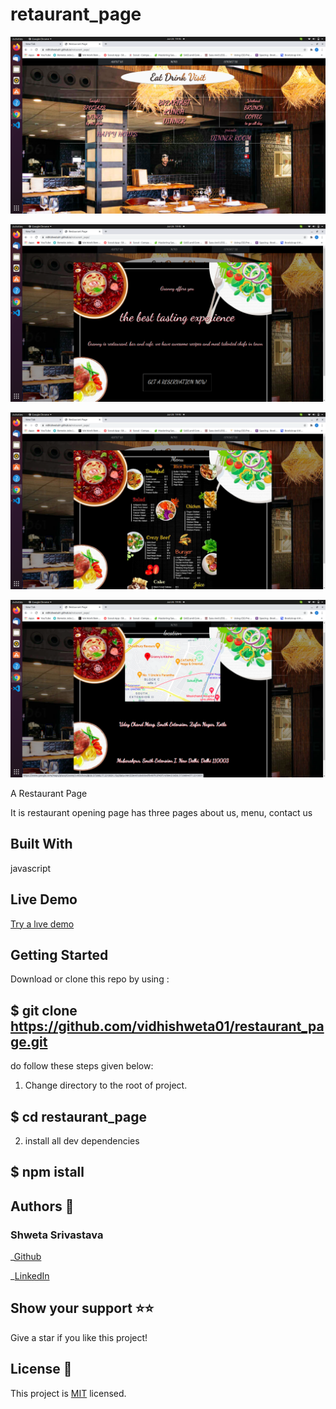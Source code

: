 # retaurant_page

![Screenshot](./Screenshot1.png)

![Screenshot](./Screenshot2.png)

![Screenshot](./Screenshot3.png)

![Screenshot](./Screenshot4.png)

A Restaurant Page

It is restaurant opening page has three pages about us, menu, contact us

## Built With

javascript

## Live Demo

[Try a lıve demo](https://vidhishweta01.github.io/restaurant_page/)

## Getting Started

Download or clone this repo by using :

## $ git clone https://github.com/vidhishweta01/restaurant_page.git

do follow these steps given below:

1. Change directory to the root of project.

## $ cd restaurant_page

2. install all dev dependencies

## $ npm istall

## Authors 👤

### Shweta Srivastava

_[Github](https://github.com/vidhishweta01)

_[LinkedIn](http://linkedin.com/in/shweta-s-15a57070)

## Show your support ⭐️⭐️

Give a star if you like this project!

## License 📝

This project is [MIT](https://www.mit.edu/~amini/LICENSE.md) licensed.
